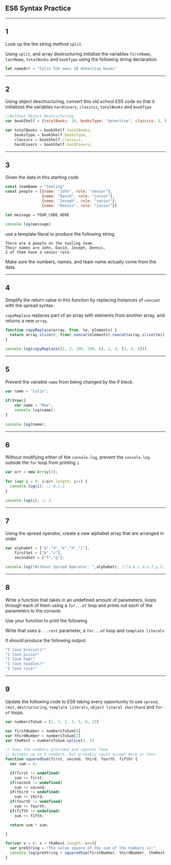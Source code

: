 ## ES6 Syntax Practice

---
## 1

Look up the the string method `split`.

Using `split`, and array destructuring initialize the variables `firstName`, `lastName`, `totalBooks` and `bookType` using the following string declaration:

```javascript
let nameArr = "Colin Toh owns 10 detective books"
```

---

## 2

Using object desctructuring, convert this old school ES5 code so that it initializes the variables `hardCovers`, `classics`, `totalBooks` and `bookType`

```javascript
//Without Object Destructuring
var bookShelf = {totalBooks: 10, booksType: "detective", classics: 5, hardCovers: 5};

var totalBooks = bookShelf.totalBooks,
    booksType = bookShelf.booksType,
    classics = bookShelf.classics,
    hardCovers = bookShelf.hardCovers;
```

---

## 3

Given the data in this starting code

```javascript
const teamName = "tooling"
const people = [{name: "John", role: "senior"},
                {name: "David", role: "junior"},
                {name: "Joseph", role: "senior"},
                {name: "Dennis", role: "junior"}]

let message = YOUR_CODE_HERE

console.log(message)
```


use a template literal to produce the following string. 

```
There are 4 people on the tooling team.
Their names are John, David, Joseph, Dennis.
2 of them have a senior role.
```

Make sure the numbers, names, and team name actually come from the data.

---
## 4

Simplify the return value in this function by replacing instances of `concoat` with the spread syntax.

`copyReplace` replaces part of an array with elements from another array, and returns a new `array`.

```javascript
function copyReplace(array, from, to, elements) {
  return array.slice(0, from).concat(elements).concat(array.slice(to))
}

console.log(copyReplace([1, 2, 100, 200, 6], 2, 4, [3, 4, 5]))
```

---

## 5

Prevent the variable `name` from being changed by the if block.

```javascript
var name = "Colin";
 
if(true){
    var name = "Max";  
    console.log(name); 
}
 
console.log(name); 
```

---

## 6 

Without modifying either of the `console.log`, prevent the `console.log` outside the `for` loop from printing `i`

```javascript
var arr = new Array(3);
 
for (var i = 0; i<arr.length; i++) {
  console.log(i); // 0,1,2
}
 
console.log(i); // 3
```

---

## 7 

Using the spread operator, create a new alphabet array that are arranged in order

```javascript
var alphabet = ["a","d","e","h","i"],
    firstSet = ["b","c"],
    secondSet = ["f","g"];

console.log("Without Spread Operator: ",alphabet); //[a,b,c,d,e,f,g,h,i]

```

---

## 8 

Write a function that takes in an undefined amount of parameters, loops through each of them using a `for...of` loop and prints out each of the parameters to the console.

Use your function to print the following 

Write that uses a `...rest` parameter, a `for...of` loop and `template literals`

It should produce the following output:

```javascript
"I love broccoli!"
"I love pizza!"
"I love ham!"
"I love noodles!" 
"I love rice!"
```
--- 
## 9 

Update the following code to ES6 taking every opportunity to use `spread`, `rest`, `destructuring`, `template literals`, `object literal shorthand` and `for-of` loops.

```javascript
var numbersToSum = [1, 1, 2, 3, 5, 8, 13]

var firstNumber = numbersToSum[0]
var thirdNumber = numbersToSum[2]
var theRest = numbersToSum.splice(2, 5)

// Sums the numbers provided and sqaures them
// Accepts up to 5 numbers, but probably could accept more or less
function squaredSum(first, second, third, fourth, fifth) { 
  var sum = 0; 

  if(first != undefined)
    sum += first;
  if(second != undefined)
    sum += second;
  if(third != undefined)
    sum += third;
  if(fourth != undefined)
    sum += fourth;
  if(fifth != undefined)
    sum += fifth;

  return sum * sum; 

}

for(var x = 0; x < theRest.length; x++){
  var preString = "The value square of the sum of the numbers is:"
  console.log(preString + squaredSum(firstNumber, thirdNumber, theRest[x])) 
}

```

